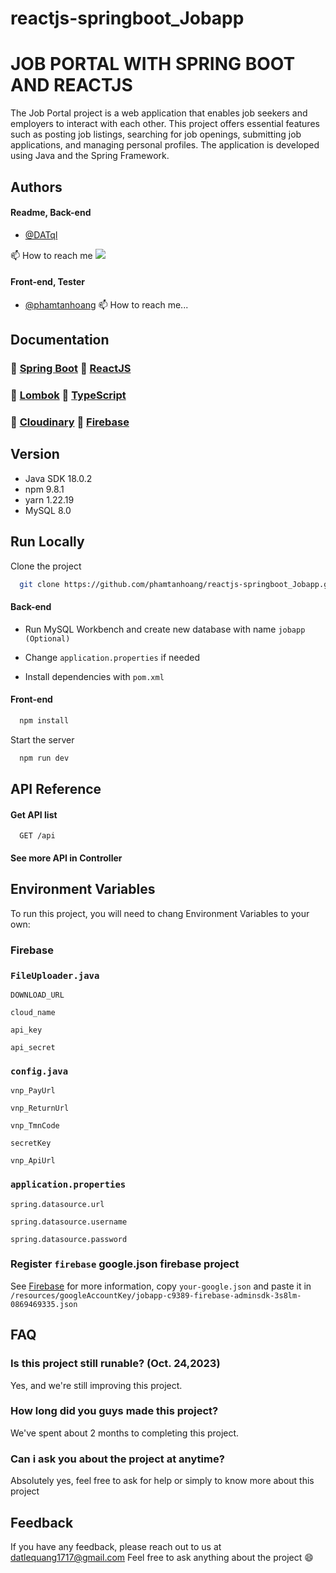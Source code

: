 # reactjs-springboot_Jobapp


# JOB PORTAL WITH SPRING BOOT AND REACTJS

The Job Portal project is a web application that enables job seekers and employers to interact with each other. This project offers essential features such as posting job listings, searching for job openings, submitting job applications, and managing personal profiles. The application is developed using Java and the Spring Framework.


## Authors
#### Readme, Back-end

- [@DATql](https://github.com/DATql)


📫 How to reach me
[![](https://img.shields.io/badge/github-blue?style=for-the-badge)](https://github.com/DATql)



#### Front-end, Tester
- [@phamtanhoang](https://github.com/phamtanhoang)
📫 How to reach me...
## Documentation

### 🚀 [Spring Boot](https://docs.spring.io/spring-boot/docs/current/reference/htmlsingle/)   🚀 [ReactJS](https://legacy.reactjs.org/docs/getting-started.html)


### 🚀 [Lombok](https://projectlombok.org/features/) 🚀 [TypeScript](https://www.bing.com/search?q=ts+docs&qs=n&form=QBRE&sp=-1&ghc=1&lq=0&pq=ts+docs&sc=10-7&sk=&cvid=814812B252F54A98ADEAAB567AF1551B&ghsh=0&ghacc=0&ghpl=)


### 🚀 [Cloudinary](https://cloudinary.com/documentation) 🚀 [Firebase](https://firebase.google.com/docs/)




## Version

- Java SDK 18.0.2
- npm 9.8.1
- yarn 1.22.19
- MySQL 8.0


## Run Locally

Clone the project

```bash
  git clone https://github.com/phamtanhoang/reactjs-springboot_Jobapp.git
```


#### Back-end
- Run MySQL Workbench and create new database with name `jobapp (Optional)`

- Change `application.properties` if needed

- Install dependencies with `pom.xml`




#### Front-end

```bash
  npm install
```

Start the server

```bash
  npm run dev
```


## API Reference

#### Get API list

```http
  GET /api
```





#### See more API in Controller




## Environment Variables

To run this project, you will need to chang Environment Variables to your own:

### Firebase
### `FileUploader.java`


`DOWNLOAD_URL`

`cloud_name`

`api_key`

`api_secret`


###
### `config.java`

`vnp_PayUrl`

`vnp_ReturnUrl`

`vnp_TmnCode`

`secretKey`

`vnp_ApiUrl`

###
### `application.properties`
`spring.datasource.url`

`spring.datasource.username`

`spring.datasource.password`


### Register `firebase` google.json firebase project
See  [Firebase](https://firebase.google.com/docs/) for more information, copy `your-google.json` and paste it in
 `/resources/googleAccountKey/jobapp-c9389-firebase-adminsdk-3s8lm-0869469335.json`


## FAQ

### Is this project still runable? (Oct. 24,2023)

Yes, and we're still improving this project.

### How long did you guys made this project?

We've spent about 2 months to completing this project.

### Can i ask you about the project at anytime?

Absolutely yes, feel free to ask for help or simply to know more about this project


## Feedback

If you have any feedback, please reach out to us at datlequang1717@gmail.com
Feel free to ask anything about the project 😄
